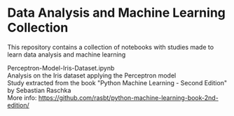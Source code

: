 # Data Analysis and Machine Learning Collection

This repository contains a collection of notebooks with studies made to learn data analysis and machine learning

Perceptron-Model-Iris-Dataset.ipynb    
Analysis on the Iris dataset applying the Perceptron model    
Study extracted from the book "Python Machine Learning - Second Edition" by Sebastian Raschka    
More info: https://github.com/rasbt/python-machine-learning-book-2nd-edition/
